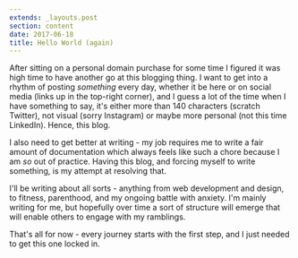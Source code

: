 ```yaml
---
extends: _layouts.post
section: content
date: 2017-06-18
title: Hello World (again)
---
```


After sitting on a personal domain purchase for some time I figured it was high time to have another go at this blogging thing.  I want to get into a rhythm of posting _something_ every day, whether it be here or on social media (links up in the top-right corner), and I guess a lot of the time when I have something to say, it's either more than 140 characters (scratch Twitter), not visual (sorry Instagram) or maybe more personal (not this time LinkedIn).  Hence, this blog.

I also need to get better at writing - my job requires me to write a fair amount of documentation which always feels like such a chore because I am _so_ out of practice.  Having this blog, and forcing myself to write something, is my attempt at resolving that.

I'll be writing about all sorts - anything from web development and design, to fitness, parenthood, and my ongoing battle with anxiety.  I'm mainly writing for me, but hopefully over time a sort of structure will emerge that will enable others to engage with my ramblings.

That's all for now - every journey starts with the first step, and I just needed to get this one locked in.
